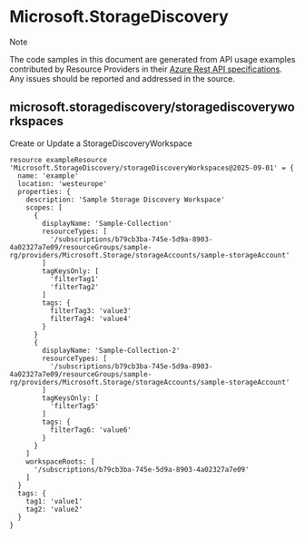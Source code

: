 # Microsoft.StorageDiscovery
  
> [!NOTE]
> The code samples in this document are generated from API usage examples contributed by Resource Providers in their [Azure Rest API specifications](https://github.com/Azure/azure-rest-api-specs). Any issues should be reported and addressed in the source.


## microsoft.storagediscovery/storagediscoveryworkspaces

Create or Update a StorageDiscoveryWorkspace
```bicep
resource exampleResource 'Microsoft.StorageDiscovery/storageDiscoveryWorkspaces@2025-09-01' = {
  name: 'example'
  location: 'westeurope'
  properties: {
    description: 'Sample Storage Discovery Workspace'
    scopes: [
      {
        displayName: 'Sample-Collection'
        resourceTypes: [
          '/subscriptions/b79cb3ba-745e-5d9a-8903-4a02327a7e09/resourceGroups/sample-rg/providers/Microsoft.Storage/storageAccounts/sample-storageAccount'
        ]
        tagKeysOnly: [
          'filterTag1'
          'filterTag2'
        ]
        tags: {
          filterTag3: 'value3'
          filterTag4: 'value4'
        }
      }
      {
        displayName: 'Sample-Collection-2'
        resourceTypes: [
          '/subscriptions/b79cb3ba-745e-5d9a-8903-4a02327a7e09/resourceGroups/sample-rg/providers/Microsoft.Storage/storageAccounts/sample-storageAccount'
        ]
        tagKeysOnly: [
          'filterTag5'
        ]
        tags: {
          filterTag6: 'value6'
        }
      }
    ]
    workspaceRoots: [
      '/subscriptions/b79cb3ba-745e-5d9a-8903-4a02327a7e09'
    ]
  }
  tags: {
    tag1: 'value1'
    tag2: 'value2'
  }
}
```
